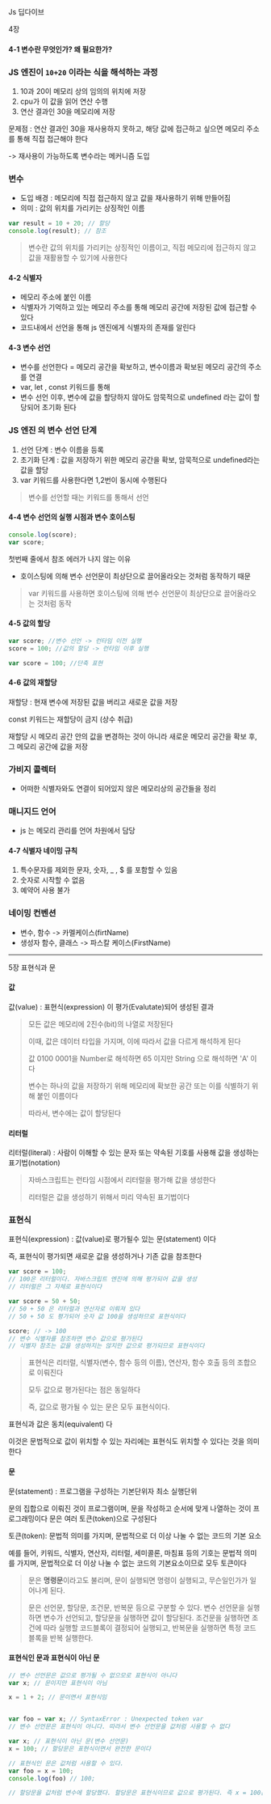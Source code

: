 Js 딥다이브



4장

#### 4-1 변수란 무엇인가? 왜 필요한가?

### JS 엔진이 `10+20` 이라는 식을 해석하는 과정

1) 10과 20이 메모리 상의 임의의 위치에 저장
2) cpu가 이 값을 읽어 연산 수행
3) 연산 결과인 30을 메모리에 저장

문제점 : 연산 결과인 30을 재사용하지 못하고, 해당 값에 접근하고 싶으면 메모리 주소를 통해 직접 접근해야 한다 

-> 재사용이 가능하도록 변수라는 메커니즘 도입



### 변수

- 도입 배경 : 메모리에 직접 접근하지 않고 값을 재사용하기 위해 만들어짐
- 의미 : 값의 위치를 가리키는 상징적인 이름

```js
var result = 10 + 20; // 할당
console.log(result); // 참조
```



> 변수란 값의 위치를 가리키는 상징적인 이름이고, 직접 메모리에 접근하지 않고 값을 재활용할 수 있기에 사용한다 



#### 4-2 식별자

- 메모리 주소에 붙인 이름
- 식별자가 기억하고 있는 메모리 주소를 통해 메모리 공간에 저장된 값에 접근할 수 있다
- 코드내에서 선언을 통해 js 엔진에게 식별자의 존재를 알린다 



#### 4-3 변수 선언

- 변수를 선언한다 = 메모리 공간을 확보하고, 변수이름과 확보된 메모리 공간의 주소를 연결
- var, let , const 키워드를 통해 
- 변수 선언 이후, 변수에 값을 할당하지 않아도 암묵적으로 undefined 라는 값이 할당되어 초기화 된다 



### JS 엔진 의 변수 선언 단계

1. 선언 단계 : 변수 이름을 등록
2. 초기화 단계 : 값을 저장하기 위한 메모리 공간을 확보, 암묵적으로 undefined라는 값을 할당
3. var 키워드를 사용한다면 1,2번이 동시에 수행된다 

> 변수를 선언할 때는 키워드를 통해서 선언





#### 4-4 변수 선언의 실행 시점과 변수 호이스팅

```js
console.log(score);
var score;
```

첫번째 줄에서 참조 에러가 나지 않는 이유

- 호이스팅에 의해 변수 선언문이 최상단으로 끌어올라오는 것처럼 동작하기 때문

> var 키워드를 사용하면 호이스팅에 의해 변수 선언문이 최상단으로 끌어올라오는 것처럼 동작



#### 4-5 값의 할당

```js
var score; //변수 선언 -> 런타임 이전 실행
score = 100; //값의 할당 -> 런타임 이후 실행

var score = 100; //단축 표현
```





#### 4-6 값의 재할당

재할당 : 현재 변수에 저장된 값을 버리고 새로운 값을 저장

const 키워드는 재할당이 금지 (상수 취급)

재할당 시 메모리 공간 안의 값을 변경하는 것이 아니라 새로운 메모리 공간을 확보 후, 그 메모리 공간에 값을 저장

### 가비지 콜렉터

- 어떠한 식별자와도 연결이 되어있지 않은 메모리상의 공간들을 정리

### 매니지드 언어

- js 는 메모리 관리를 언어 차원에서 담당



#### 4-7 식별자 네이밍 규칙

1. 특수문자를 제외한 문자, 숫자, _ , $ 를 포함할 수 있음
2. 숫자로 시작할 수 없음
3. 예약어 사용 불가

### 네이밍 컨벤션

- 변수, 함수 -> 카멜케이스(firtName)
- 생성자 함수, 클래스 -> 파스칼 케이스(FirstName)



---------------



5장 표현식과 문



#### 값

값(value) : 표현식(expression) 이 평가(Evalutate)되어 생성된 결과

> 모든 값은 메모리에 2진수(bit)의 나열로 저장된다
>
> 이때, 값은 데이터 타입을 가지며, 이에 따라서 값을 다르게 해석하게 된다
>
> 값 0100 0001을 Number로 해석하면 65 이지만 String 으로 해석하면 'A' 이다
>
> 변수는 하나의 값을 저장하기 위해 메모리에 확보한 공간 또는 이를 식별하기 위해 붙인 이름이다 
>
> 따라서, 변수에는 값이 할당된다



#### 리터럴

리터럴(literal) : 사람이 이해할 수 있는 문자 또는 약속된 기호를 사용해 값을 생성하는 표기법(notation)

> 자바스크립트는 런타임 시점에서 리터럴을 평가해 값을 생성한다
>
> 리터럴은 값을 생성하기 위해서 미리 약속된 표기법이다



### 표현식

표현식(expression) : 값(value)로 평가될수 있는 문(statement) 이다

즉, 표현식이 평가되면 새로운 값을 생성하거나 기존 값을 참조한다

```js
var score = 100;
// 100은 리터럴이다. 자바스크립트 엔진에 의해 평가되어 값을 생성
// 리터럴은 그 자체로 표현식이다

var score = 50 + 50; 
// 50 + 50 은 리터럴과 연산자로 이뤄져 있다
// 50 + 50 도 평가되어 숫자 값 100을 생성하므로 표현식이다

score; // -> 100
// 변수 식별자를 참조하면 변수 값으로 평가된다
// 식별자 참조는 값을 생성하지는 않지만 값으로 평가되므로 표현식이다 
```



> 표현식은 리터럴, 식별자(변수, 함수 등의 이름), 연산자, 함수 호출 등의 조합으로 이뤄진다
>
> 모두 값으로 평가된다는 점은 동일하다
>
> 즉, 값으로 평가될 수 있는 문은 모두 표현식이다.



표현식과 값은 동치(equivalent) 다 

이것은 문법적으로 값이 위치할 수 있는 자리에는 표현식도 위치할 수 있다는 것을 의미한다





#### 문

문(statement) : 프로그램을 구성하는 기본단위자 최소 실행단위 

문의 집합으로 이뤄진 것이 프로그램이며, 문을 작성하고 순서에 맞게 나열하는 것이 프로그래밍이다 문은 여러 토큰(token)으로 구성된다

토큰(token): 문법적 의미를 가지며, 문법적으로 더 이상 나눌 수 없는 코드의 기본 요소

예를 들어, 키워드, 식별자, 연산자, 리터럴, 세미콜론, 마침표 등의 기호는 문법적 의미를 가지며, 문법적으로 더 이상 나눌 수 없는 코드의 기본요소이므로 모두 토큰이다

> 문은 **명령문**이라고도 불리며, 문이 실행되면 명령이 실행되고, 무슨일인가가 일어나게 된다.
>
> 문은 선언문, 할당문, 조건문, 반복문 등으로 구분할 수 있다. 변수 선언문을 실행하면 변수가 선언되고, 할당문을 실행하면 값이 할당된다. 조건문을 실행하면 조건에 따라 실행할 코드블록이 결정되어 실행되고, 반복문을 실행하면 특정 코드블록을 반복 실행한다.



#### 표현식인 문과 표현식이 아닌 문

```js
// 변수 선언문은 값으로 평가될 수 없으모로 표현식이 아니다
var x; // 문이지만 표현식이 아님

x = 1 + 2; // 문이면서 표현식임


var foo = var x; // SyntaxError : Unexpected token var
// 변수 선언문은 표현식이 아니다. 따라서 변수 선언문을 값처럼 사용할 수 없다

var x; // 표현식이 아닌 문(변수 선언문)
x = 100; // 할당문은 표현식이면서 완전한 문이다

// 표현식인 문은 값처럼 사용할 수 있다.
var foo = x = 100;
console.log(foo) // 100;

// 할당문을 값처럼 변수에 할당했다. 할당문은 표현식이므로 값으로 평가된다. 즉 x = 100은 x 변수에 100을 할당한 값 100으로 평가된다. 따라서 foo 변수에는 100이 할당된다.
```

